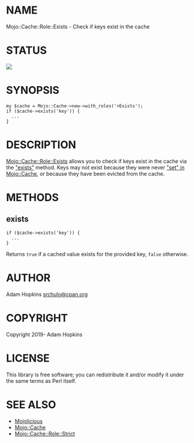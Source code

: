 # NAME

Mojo::Cache::Role::Exists - Check if keys exist in the cache

# STATUS

<div>
    <a href="https://travis-ci.org/srchulo/Mojo-Cache-Role-Exists"><img src="https://travis-ci.org/srchulo/Mojo-Cache-Role-Exists.svg?branch=master"></a>
</div>

# SYNOPSIS

    my $cache = Mojo::Cache->new->with_roles('+Exists');
    if ($cache->exists('key')) {
      ...
    }

# DESCRIPTION

[Mojo::Cache::Role::Exists](https://metacpan.org/pod/Mojo::Cache::Role::Exists) allows you to check if keys exist in the cache via the ["exists"](#exists) method.
Keys may not exist because they were never ["set" in Mojo::Cache](https://metacpan.org/pod/Mojo::Cache#set), or because they have been evicted from the cache.

# METHODS

## exists

    if ($cache->exists('key')) {
      ...
    }

Returns `true` if a cached value exists for the provided key, `false` otherwise.

# AUTHOR

Adam Hopkins <srchulo@cpan.org>

# COPYRIGHT

Copyright 2019- Adam Hopkins

# LICENSE

This library is free software; you can redistribute it and/or modify
it under the same terms as Perl itself.

# SEE ALSO

- [Mojolicious](https://metacpan.org/pod/Mojolicious)
- [Mojo::Cache](https://metacpan.org/pod/Mojo::Cache)
- [Mojo::Cache::Role::Strict](https://metacpan.org/pod/Mojo::Cache::Role::Strict)

